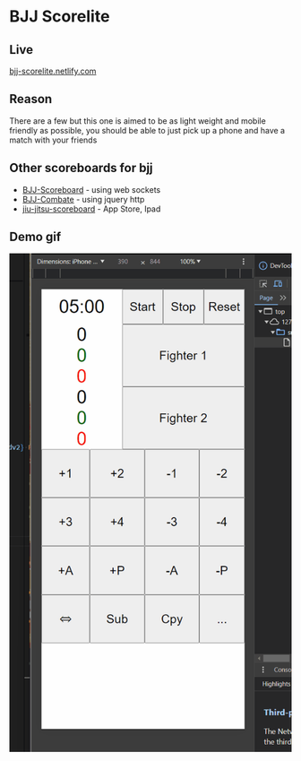 # BJJ Scorelite

## Live
 
[bjj-scorelite.netlify.com](https://bjj-scorelite.netlify.com/)

## Reason

There are a few but this one is aimed to be as light weight and mobile friendly as possible, you should be able to just pick up a phone and have a match with your friends

## Other scoreboards for bjj

- [BJJ-Scoreboard](https://github.com/grunch/BJJ-Scoreboard) - using web sockets
- [BJJ-Combate](http://theorigin.net/combate/keepscore/) - using jquery http
- [jiu-jitsu-scoreboard](https://apps.apple.com/us/app/jiu-jitsu-scoreboard/id1617421752) - App Store, Ipad

## Demo gif

![bjj-scorelite-demo.2.gif](doc/bjj-scorelite-demo.2.gif)